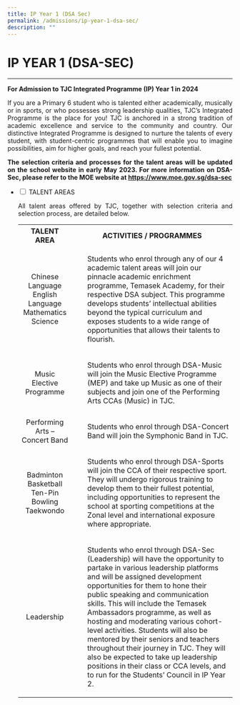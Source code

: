 ```yaml
---
title: IP Year 1 (DSA Sec)
permalink: /admissions/ip-year-1-dsa-sec/
description: ""
---
```

# IP YEAR 1 (DSA-SEC)

****


**For Admission to TJC Integrated Programme (IP) Year 1 in 2024**

<p style="text-align: justify;">If you are a Primary 6 student who is talented either academically, musically or in sports, or who possesses strong leadership qualities, TJC’s Integrated Programme is the place for you! TJC is anchored in a strong tradition of academic excellence and service to the community and country. Our distinctive Integrated Programme is designed to nurture the talents of every student, with student-centric programmes that will enable you to imagine possibilities, aim for higher goals, and reach your fullest potential.</p>

<p style="text-align: justify;"><b>The selection criteria and processes for the talent areas will be updated on the school
website in early May 2023. For more information on DSA-Sec, please refer to the MOE website at <a href="https://www.moe.gov.sg/dsa-sec" target="_blank">https://www.moe.gov.sg/dsa-sec</a></b></p>

<ul class="jekyllcodex_accordion">
  <li>
    <input type="checkbox" id="accordion1">
    <label for="accordion1">TALENT AREAS</label>
    <div>
			<p style="text-align: justify;">All talent areas offered by TJC, together with selection criteria and selection process, are detailed below.</p>
			<table>
<tbody>
<tr>
<th style="text-align: center;">TALENT AREA</th>
<th style="text-align: center;">ACTIVITIES / PROGRAMMES</th>
</tr>
<tr>
<td style="text-align: center;">Chinese Language<br>English Language<br>Mathematics<br>Science</td>
<td style="text-align: center;">
<ul>
	<p style="text-align: left;">Students who enrol through any of our 4
academic talent areas will join our pinnacle
academic enrichment programme, Temasek
Academy, for their respective DSA subject.
This programme develops students’
intellectual abilities beyond the typical
curriculum and exposes students to a wide
range of opportunities that allows their talents
to flourish.</p>
	</ul></td></tr><tr>
<td style="text-align: center;">Music Elective Programme</td>
<td style="text-align: center;">
<ul>
	<p style="text-align: left;">Students who enrol through DSA-Music will join the Music Elective Programme (MEP) and take up Music as one of their subjects and join one of the Performing Arts CCAs (Music) in TJC.</p>
		</ul></td></tr><tr>
<td style="text-align: center;">Performing Arts – Concert Band</td>
<td style="text-align: center;">
<ul>
	<p style="text-align: left;">Students who enrol through DSA-Concert Band will join the Symphonic Band in TJC.</p>
		</ul></td></tr><tr>
<td style="text-align: center;">Badminton<br>Basketball<br>Ten-Pin Bowling<br>Taekwondo</td>
<td style="text-align: center;">
<ul>
	<p style="text-align: left;">Students who enrol through DSA-Sports will join the CCA of their respective sport. They will undergo rigorous training to develop them to their fullest potential, including opportunities to represent the school at sporting competitions at the Zonal level and international exposure where appropriate.</p>
	</ul></td></tr><tr>
<td style="text-align: center;">Leadership</td>
<td style="text-align: center;">
<ul>
	<p style="text-align: left;">Students who enrol through DSA-Sec (Leadership) will have the opportunity to partake in various leadership platforms and will be assigned development opportunities for them to hone their public speaking and communication skills. This will include the Temasek Ambassadors programme, as well as hosting and moderating various cohort-level activities. Students will also be mentored by their seniors and teachers throughout their journey in TJC. They will also be expected to take up leadership positions in their class or CCA levels, and to run for the Students’ Council in IP Year 2. </p>
</ul></td>
</tr>
</tbody>
</table>
	  </div></li>
	 </ul>